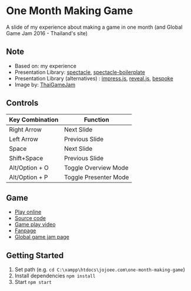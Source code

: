 # One Month Making Game
A slide of my experience about making a game in one month (and Global Game Jam 2016 - Thailand's site)

## Note
- Based on: my experience
- Presentation Library: [spectacle](https://github.com/FormidableLabs/spectacle), [spectacle-boilerplate](https://github.com/FormidableLabs/spectacle-boilerplate)
- Presentation Library (alternatives) : [impress.js](https://github.com/impress/impress.js), [reveal.js](https://github.com/hakimel/reveal.js), [bespoke](https://github.com/bespokejs/bespoke)
- Image by: [ThaiGameJam](https://www.facebook.com/ThaiGameJam)

## Controls

|Key Combination|Function|
|---|---|
|Right Arrow|Next Slide|
|Left Arrow|Previous Slide|
|Space|Next Slide|
|Shift+Space|Previous Slide|
|Alt/Option + O|Toggle Overview Mode|
|Alt/Option + P|Toggle Presenter Mode|

## Game
- [Play online](http://jojoee.github.io/jam-2016/)
- [Source code](https://github.com/jojoee/jam-2016)
- [Game play video](https://www.youtube.com/watch?v=wUZONN4H3DI)
- [Fanpage](https://www.facebook.com/KiKi-The-Sacrifice-469973519870300/)
- [Global game jam page](http://globalgamejam.org/2016/games/kiki-sacrifice)

## Getting Started
1. Set path (e.g. `cd C:\xampp\htdocs\jojoee.com\one-month-making-game`)
2. Install dependencies `npm install`
3. Start `npm start`
